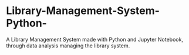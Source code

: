 # Library-Management-System-Python-
A Library Management System made with Python and Jupyter Notebook, through data analysis managing the library system.
